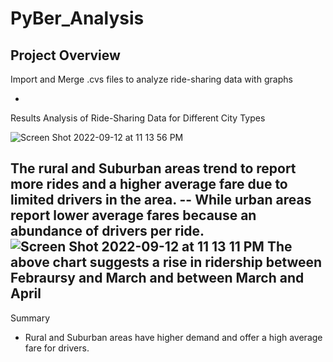 # PyBer_Analysis
Project Overview
- 
Import and Merge .cvs files to analyze ride-sharing data with graphs

-

Results
Analysis of Ride-Sharing Data for Different City Types

![Screen Shot 2022-09-12 at 11 13 56 PM](https://user-images.githubusercontent.com/96351971/189824959-f282ae55-39ec-4e75-960e-af1f4279a9d1.png)

The rural and Suburban areas trend to report more rides and a higher average fare due to limited drivers in the area.
-- While urban areas report lower average fares because an abundance of drivers per ride.![Screen Shot 2022-09-12 at 11 13 11 PM](https://user-images.githubusercontent.com/96351971/189825103-3977922e-dec2-4fed-9c2b-d8c7669a771a.png)
The above chart suggests a rise in ridership between Febraursy and March and between March and April
-
Summary 
- Rural and Suburban areas have higher demand and offer a high average fare for drivers.
